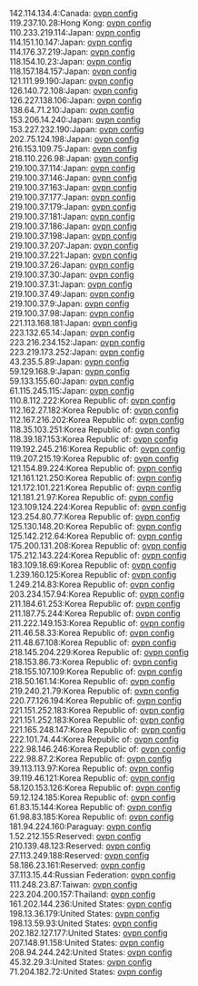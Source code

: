 142.114.134.4:Canada: [ovpn config](vpn/142_114_134_4.ovpn)  
119.237.10.28:Hong Kong: [ovpn config](vpn/119_237_10_28.ovpn)  
110.233.219.114:Japan: [ovpn config](vpn/110_233_219_114.ovpn)  
114.151.10.147:Japan: [ovpn config](vpn/114_151_10_147.ovpn)  
114.176.37.219:Japan: [ovpn config](vpn/114_176_37_219.ovpn)  
118.154.10.23:Japan: [ovpn config](vpn/118_154_10_23.ovpn)  
118.157.184.157:Japan: [ovpn config](vpn/118_157_184_157.ovpn)  
121.111.99.190:Japan: [ovpn config](vpn/121_111_99_190.ovpn)  
126.140.72.108:Japan: [ovpn config](vpn/126_140_72_108.ovpn)  
126.227.138.106:Japan: [ovpn config](vpn/126_227_138_106.ovpn)  
138.64.71.210:Japan: [ovpn config](vpn/138_64_71_210.ovpn)  
153.206.14.240:Japan: [ovpn config](vpn/153_206_14_240.ovpn)  
153.227.232.190:Japan: [ovpn config](vpn/153_227_232_190.ovpn)  
202.75.124.198:Japan: [ovpn config](vpn/202_75_124_198.ovpn)  
216.153.109.75:Japan: [ovpn config](vpn/216_153_109_75.ovpn)  
218.110.226.98:Japan: [ovpn config](vpn/218_110_226_98.ovpn)  
219.100.37.114:Japan: [ovpn config](vpn/219_100_37_114.ovpn)  
219.100.37.146:Japan: [ovpn config](vpn/219_100_37_146.ovpn)  
219.100.37.163:Japan: [ovpn config](vpn/219_100_37_163.ovpn)  
219.100.37.177:Japan: [ovpn config](vpn/219_100_37_177.ovpn)  
219.100.37.179:Japan: [ovpn config](vpn/219_100_37_179.ovpn)  
219.100.37.181:Japan: [ovpn config](vpn/219_100_37_181.ovpn)  
219.100.37.186:Japan: [ovpn config](vpn/219_100_37_186.ovpn)  
219.100.37.198:Japan: [ovpn config](vpn/219_100_37_198.ovpn)  
219.100.37.207:Japan: [ovpn config](vpn/219_100_37_207.ovpn)  
219.100.37.221:Japan: [ovpn config](vpn/219_100_37_221.ovpn)  
219.100.37.26:Japan: [ovpn config](vpn/219_100_37_26.ovpn)  
219.100.37.30:Japan: [ovpn config](vpn/219_100_37_30.ovpn)  
219.100.37.31:Japan: [ovpn config](vpn/219_100_37_31.ovpn)  
219.100.37.49:Japan: [ovpn config](vpn/219_100_37_49.ovpn)  
219.100.37.9:Japan: [ovpn config](vpn/219_100_37_9.ovpn)  
219.100.37.98:Japan: [ovpn config](vpn/219_100_37_98.ovpn)  
221.113.168.181:Japan: [ovpn config](vpn/221_113_168_181.ovpn)  
223.132.65.14:Japan: [ovpn config](vpn/223_132_65_14.ovpn)  
223.216.234.152:Japan: [ovpn config](vpn/223_216_234_152.ovpn)  
223.219.173.252:Japan: [ovpn config](vpn/223_219_173_252.ovpn)  
43.235.5.89:Japan: [ovpn config](vpn/43_235_5_89.ovpn)  
59.129.168.9:Japan: [ovpn config](vpn/59_129_168_9.ovpn)  
59.133.155.60:Japan: [ovpn config](vpn/59_133_155_60.ovpn)  
61.115.245.115:Japan: [ovpn config](vpn/61_115_245_115.ovpn)  
110.8.112.222:Korea Republic of: [ovpn config](vpn/110_8_112_222.ovpn)  
112.162.27.182:Korea Republic of: [ovpn config](vpn/112_162_27_182.ovpn)  
112.167.216.202:Korea Republic of: [ovpn config](vpn/112_167_216_202.ovpn)  
118.35.103.251:Korea Republic of: [ovpn config](vpn/118_35_103_251.ovpn)  
118.39.187.153:Korea Republic of: [ovpn config](vpn/118_39_187_153.ovpn)  
119.192.245.216:Korea Republic of: [ovpn config](vpn/119_192_245_216.ovpn)  
119.207.215.19:Korea Republic of: [ovpn config](vpn/119_207_215_19.ovpn)  
121.154.89.224:Korea Republic of: [ovpn config](vpn/121_154_89_224.ovpn)  
121.161.121.250:Korea Republic of: [ovpn config](vpn/121_161_121_250.ovpn)  
121.172.101.221:Korea Republic of: [ovpn config](vpn/121_172_101_221.ovpn)  
121.181.21.97:Korea Republic of: [ovpn config](vpn/121_181_21_97.ovpn)  
123.109.124.224:Korea Republic of: [ovpn config](vpn/123_109_124_224.ovpn)  
123.254.80.77:Korea Republic of: [ovpn config](vpn/123_254_80_77.ovpn)  
125.130.148.20:Korea Republic of: [ovpn config](vpn/125_130_148_20.ovpn)  
125.142.212.64:Korea Republic of: [ovpn config](vpn/125_142_212_64.ovpn)  
175.200.131.208:Korea Republic of: [ovpn config](vpn/175_200_131_208.ovpn)  
175.212.143.224:Korea Republic of: [ovpn config](vpn/175_212_143_224.ovpn)  
183.109.18.69:Korea Republic of: [ovpn config](vpn/183_109_18_69.ovpn)  
1.239.160.125:Korea Republic of: [ovpn config](vpn/1_239_160_125.ovpn)  
1.249.214.83:Korea Republic of: [ovpn config](vpn/1_249_214_83.ovpn)  
203.234.157.94:Korea Republic of: [ovpn config](vpn/203_234_157_94.ovpn)  
211.184.61.253:Korea Republic of: [ovpn config](vpn/211_184_61_253.ovpn)  
211.187.75.244:Korea Republic of: [ovpn config](vpn/211_187_75_244.ovpn)  
211.222.149.153:Korea Republic of: [ovpn config](vpn/211_222_149_153.ovpn)  
211.46.58.33:Korea Republic of: [ovpn config](vpn/211_46_58_33.ovpn)  
211.48.67.108:Korea Republic of: [ovpn config](vpn/211_48_67_108.ovpn)  
218.145.204.229:Korea Republic of: [ovpn config](vpn/218_145_204_229.ovpn)  
218.153.86.73:Korea Republic of: [ovpn config](vpn/218_153_86_73.ovpn)  
218.155.107.109:Korea Republic of: [ovpn config](vpn/218_155_107_109.ovpn)  
218.50.161.14:Korea Republic of: [ovpn config](vpn/218_50_161_14.ovpn)  
219.240.21.79:Korea Republic of: [ovpn config](vpn/219_240_21_79.ovpn)  
220.77.126.194:Korea Republic of: [ovpn config](vpn/220_77_126_194.ovpn)  
221.151.252.183:Korea Republic of: [ovpn config](vpn/221_151_252_183.ovpn)  
221.151.252.183:Korea Republic of: [ovpn config](vpn/221_151_252_183.ovpn)  
221.165.248.147:Korea Republic of: [ovpn config](vpn/221_165_248_147.ovpn)  
222.101.74.44:Korea Republic of: [ovpn config](vpn/222_101_74_44.ovpn)  
222.98.146.246:Korea Republic of: [ovpn config](vpn/222_98_146_246.ovpn)  
222.98.87.2:Korea Republic of: [ovpn config](vpn/222_98_87_2.ovpn)  
39.113.113.97:Korea Republic of: [ovpn config](vpn/39_113_113_97.ovpn)  
39.119.46.121:Korea Republic of: [ovpn config](vpn/39_119_46_121.ovpn)  
58.120.153.126:Korea Republic of: [ovpn config](vpn/58_120_153_126.ovpn)  
59.12.124.185:Korea Republic of: [ovpn config](vpn/59_12_124_185.ovpn)  
61.83.15.144:Korea Republic of: [ovpn config](vpn/61_83_15_144.ovpn)  
61.98.83.185:Korea Republic of: [ovpn config](vpn/61_98_83_185.ovpn)  
181.94.224.160:Paraguay: [ovpn config](vpn/181_94_224_160.ovpn)  
1.52.212.155:Reserved: [ovpn config](vpn/1_52_212_155.ovpn)  
210.139.48.123:Reserved: [ovpn config](vpn/210_139_48_123.ovpn)  
27.113.249.188:Reserved: [ovpn config](vpn/27_113_249_188.ovpn)  
58.186.23.161:Reserved: [ovpn config](vpn/58_186_23_161.ovpn)  
37.113.15.44:Russian Federation: [ovpn config](vpn/37_113_15_44.ovpn)  
111.248.23.87:Taiwan: [ovpn config](vpn/111_248_23_87.ovpn)  
223.204.200.157:Thailand: [ovpn config](vpn/223_204_200_157.ovpn)  
161.202.144.236:United States: [ovpn config](vpn/161_202_144_236.ovpn)  
198.13.36.179:United States: [ovpn config](vpn/198_13_36_179.ovpn)  
198.13.59.93:United States: [ovpn config](vpn/198_13_59_93.ovpn)  
202.182.127.177:United States: [ovpn config](vpn/202_182_127_177.ovpn)  
207.148.91.158:United States: [ovpn config](vpn/207_148_91_158.ovpn)  
208.94.244.242:United States: [ovpn config](vpn/208_94_244_242.ovpn)  
45.32.29.3:United States: [ovpn config](vpn/45_32_29_3.ovpn)  
71.204.182.72:United States: [ovpn config](vpn/71_204_182_72.ovpn)  
